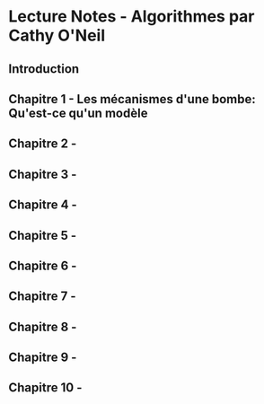 # Lecture Notes - Algorithmes par Cathy O'Neil

## Introduction

## Chapitre 1 - Les mécanismes d'une bombe: Qu'est-ce qu'un modèle


## Chapitre 2 - 


## Chapitre 3 - 



## Chapitre 4 - 



## Chapitre 5 - 



## Chapitre 6 - 


## Chapitre 7 - 



## Chapitre 8 - 



## Chapitre 9 - 



## Chapitre 10 - 






